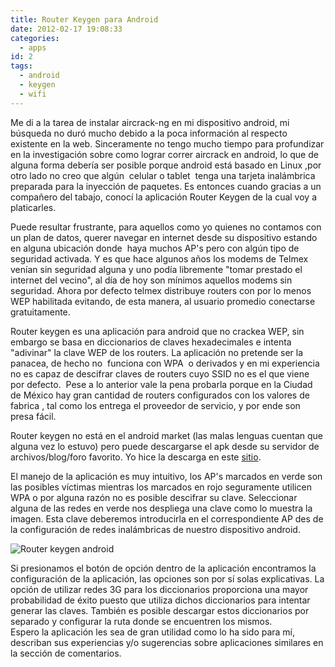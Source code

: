 ```yaml
---
title: Router Keygen para Android
date: 2012-02-17 19:08:33
categories:
  - apps
id: 2
tags:
  - android
  - keygen
  - wifi
---
```


Me di a la tarea de instalar aircrack-ng en mi dispositivo android, mi búsqueda no duró mucho debido a la poca información al respecto existente en la web. Sinceramente no tengo mucho tiempo para profundizar en la investigación sobre como lograr correr aircrack en android, lo que de alguna forma debería ser posible porque android está basado en Linux ,por otro lado no creo que algún  celular o tablet  tenga una tarjeta inalámbrica preparada para la inyección de paquetes. Es entonces cuando gracias a un compañero del tabajo, conocí la aplicación Router Keygen de la cual voy a platicarles.
<!-- more -->

Puede resultar frustrante, para aquellos como yo quienes no contamos con un plan de datos, querer navegar en internet desde su dispositivo estando en alguna ubicación donde  haya muchos AP's pero con algún tipo de seguridad activada. Y es que hace algunos años los modems de Telmex venían sin seguridad alguna y uno podía libremente "tomar prestado el internet del vecino", al día de hoy son mínimos aquellos modems sin seguridad. Ahora por defecto telmex distribuye routers con por lo menos WEP habilitada evitando, de esta manera, al usuario promedio conectarse gratuitamente.

Router keygen es una aplicación para android que no crackea WEP, sin embargo se basa en diccionarios de claves hexadecimales e intenta "adivinar" la clave WEP de los routers. La aplicación no pretende ser la panacea, de hecho no  funciona con WPA  o derivados y en mi experiencia no es capaz de descifrar claves de routers cuyo SSID no es el que viene por defecto.  Pese a lo anterior vale la pena probarla porque en la Ciudad de México hay gran cantidad de routers configurados con los valores de fabrica , tal como los entrega el proveedor de servicio, y por ende son presa fácil.

Router keygen no está en el android market (las malas lenguas cuentan que alguna vez lo estuvo) pero puede descargarse el apk desde su servidor de archivos/blog/foro favorito. Yo hice la descarga en este [sitio](http://androidzone.org/2011/10/descarga-router-keygen-2-8-2-en-tu-android-descrifra-claves-wifi-y-navega-gratis-apk/).

El manejo de la aplicación es muy intuitivo, los AP's marcados en verde son las posibles víctimas mientras los marcados en rojo seguramente utilicen WPA o por alguna razón no es posible descifrar su clave. Seleccionar alguna de las redes en verde nos despliega una clave como lo muestra la imagen. Esta clave deberemos introducirla en el correspondiente AP des de la configuración de redes inalámbricas de nuestro dispositivo android.

![Router keygen android](images/blog/tecnologia/apps/router-keygen-3-263x468.jpg)

Si presionamos el botón de opción dentro de la aplicación encontramos la configuración de la aplicación, las opciones son por sí solas explicativas. La opción de utilizar redes 3G para los diccionarios proporciona una mayor probabilidad de éxito puesto que utiliza dichos diccionarios para intentar generar las claves. También es posible descargar estos diccionarios por separado y configurar la ruta donde se encuentren los mismos.  
Espero la aplicación les sea de gran utilidad como lo ha sido para mí, describan sus experiencias y/o sugerencias sobre aplicaciones similares en la sección de comentarios.